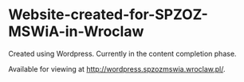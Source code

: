 # Website-created-for-SPZOZ-MSWiA-in-Wroclaw

Created using Wordpress. Currently in the content completion phase.

Available for viewing at http://wordpress.spzozmswia.wroclaw.pl/.
